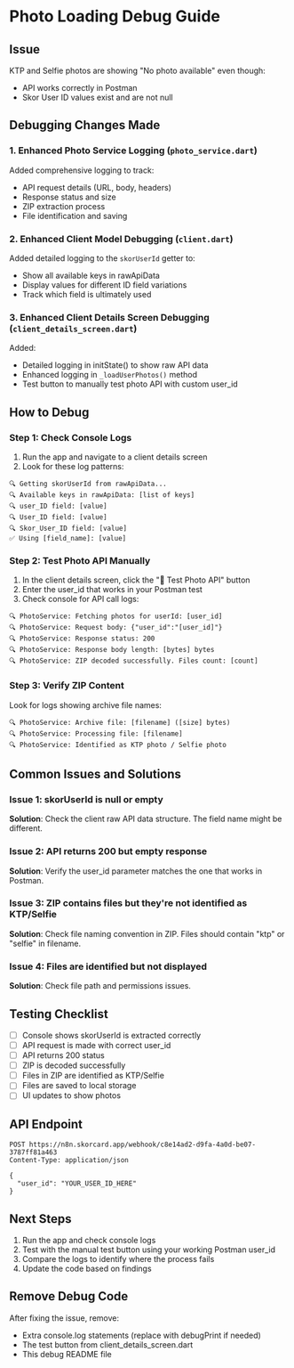 # Photo Loading Debug Guide

## Issue
KTP and Selfie photos are showing "No photo available" even though:
- API works correctly in Postman
- Skor User ID values exist and are not null

## Debugging Changes Made

### 1. Enhanced Photo Service Logging (`photo_service.dart`)
Added comprehensive logging to track:
- API request details (URL, body, headers)
- Response status and size
- ZIP extraction process
- File identification and saving

### 2. Enhanced Client Model Debugging (`client.dart`)
Added detailed logging to the `skorUserId` getter to:
- Show all available keys in rawApiData
- Display values for different ID field variations
- Track which field is ultimately used

### 3. Enhanced Client Details Screen Debugging (`client_details_screen.dart`)
Added:
- Detailed logging in initState() to show raw API data
- Enhanced logging in `_loadUserPhotos()` method
- Test button to manually test photo API with custom user_id

## How to Debug

### Step 1: Check Console Logs
1. Run the app and navigate to a client details screen
2. Look for these log patterns:

```
🔍 Getting skorUserId from rawApiData...
🔍 Available keys in rawApiData: [list of keys]
🔍 user_ID field: [value]
🔍 User_ID field: [value]
🔍 Skor_User_ID field: [value]
✅ Using [field_name]: [value]
```

### Step 2: Test Photo API Manually
1. In the client details screen, click the "🧪 Test Photo API" button
2. Enter the user_id that works in your Postman test
3. Check console for API call logs:

```
🔍 PhotoService: Fetching photos for userId: [user_id]
🔍 PhotoService: Request body: {"user_id":"[user_id]"}
🔍 PhotoService: Response status: 200
🔍 PhotoService: Response body length: [bytes] bytes
🔍 PhotoService: ZIP decoded successfully. Files count: [count]
```

### Step 3: Verify ZIP Content
Look for logs showing archive file names:
```
🔍 PhotoService: Archive file: [filename] ([size] bytes)
🔍 PhotoService: Processing file: [filename]
🔍 PhotoService: Identified as KTP photo / Selfie photo
```

## Common Issues and Solutions

### Issue 1: skorUserId is null or empty
**Solution**: Check the client raw API data structure. The field name might be different.

### Issue 2: API returns 200 but empty response
**Solution**: Verify the user_id parameter matches the one that works in Postman.

### Issue 3: ZIP contains files but they're not identified as KTP/Selfie
**Solution**: Check file naming convention in ZIP. Files should contain "ktp" or "selfie" in filename.

### Issue 4: Files are identified but not displayed
**Solution**: Check file path and permissions issues.

## Testing Checklist

- [ ] Console shows skorUserId is extracted correctly
- [ ] API request is made with correct user_id
- [ ] API returns 200 status
- [ ] ZIP is decoded successfully
- [ ] Files in ZIP are identified as KTP/Selfie
- [ ] Files are saved to local storage
- [ ] UI updates to show photos

## API Endpoint
```
POST https://n8n.skorcard.app/webhook/c8e14ad2-d9fa-4a0d-be07-3787ff81a463
Content-Type: application/json

{
  "user_id": "YOUR_USER_ID_HERE"
}
```

## Next Steps
1. Run the app and check console logs
2. Test with the manual test button using your working Postman user_id
3. Compare the logs to identify where the process fails
4. Update the code based on findings

## Remove Debug Code
After fixing the issue, remove:
- Extra console.log statements (replace with debugPrint if needed)
- The test button from client_details_screen.dart
- This debug README file